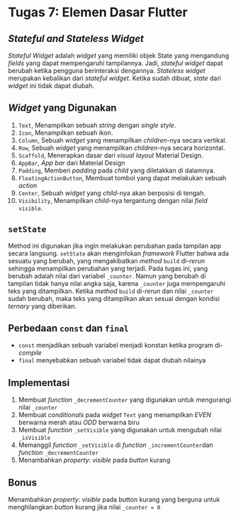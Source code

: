 # Tugas 7: Elemen Dasar Flutter

## *Stateful and Stateless Widget*

*Stateful Widget* adalah *widget* yang memiliki objek State yang mengandung *fields* yang dapat mempengaruhi tampilannya. Jadi, *stateful widget* dapat berubah ketika pengguna berinteraksi dengannya. 
*Stateless widget* merupakan kebalikan dari *stateful widget*. Ketika sudah dibuat, *state* dari *widget* ini tidak dapat diubah.

## *Widget* yang Digunakan

1. `Text`,
    Menampilkan sebuah *string* dengan *single style*.
2. `Icon`,
    Menampilkan sebuah ikon.
3. `Column`,
    Sebuah *widget* yang menampilkan *children*-nya secara vertikal.
4. `Row`,
    Sebuah *widget* yang menampilkan *children*-nya secara horizontal.
5. `Scaffold`,
    Menerapkan dasar dari *visual layout* Material Design.
6. `AppBar`,
    *App bar* dari Material Design
7. `Padding`,
    Memberi *padding* pada *child* yang diletakkan di dalamnya.
8. `FloatingActionButton`,
    Membuat tombol yang dapat melakukan sebuah *action*
9. `Center`,
    Sebuah *widget* yang *child*-nya akan berposisi di tengah.
10. `Visibility`,
    Menampilkan *child*-nya tergantung dengan nilai *field* `visible`.

## `setState`

Method ini digunakan jika ingin melakukan perubahan pada tampilan app secara langsung. `setState` akan menginfokan *framework* Flutter bahwa ada sesuatu yang berubah, yang mengakibatkan *method* `build` di-*rerun* sehingga menampilkan perubahan yang terjadi. Pada tugas ini, yang berubah adalah nilai dari variabel `_counter`. Namun yang berubah di tampilan tidak hanya nilai angka saja, karena `_counter` juga mempengaruhi teks yang ditampilkan. Ketika *method* `build` di-*rerun* dan nilai `_counter` sudah berubah, maka teks yang ditampilkan akan sesuai dengan kondisi *ternary* yang diberikan.

## Perbedaan `const` dan `final`

- `const` menjadikan sebuah variabel menjadi konstan ketika program di-*compile*
- `final` menyebabkan sebuah variabel tidak dapat diubah nilainya

## Implementasi

1. Membuat *function* `_decrementCounter` yang digunakan untuk mengurangi nilai `_counter`
2. Membuat *conditionals* pada *widget* `Text` yang menampilkan *EVEN* berwarna merah atau *ODD* berwarna biru
3. Membuat *function* `_setVisible` yang digunakan untuk mengubah nilai `_isVisible`
4. Memanggil *function* `_setVisible` di *function* `_incrementCounter`dan *function* `_decrementCounter`
5. Menambahkan *property*: *visible* pada *button* kurang

## Bonus

Menambahkan *property*: *visible* pada button kurang yang berguna untuk menghilangkan *button* kurang jika nilai `_counter = 0`